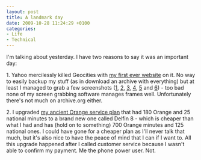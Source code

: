 ```yaml
---
layout: post
title: A landmark day
date: 2009-10-28 11:24:29 +0100
categories:
- Life
- Technical
---
```

<p>I'm talking about yesterday. I have two reasons to say it was an important day:</p>
<p>1. Yahoo mercilessly killed Geocities with <a href="http://www.geocities.com/rusiczkij/index-old.html">my first ever website</a> on it. No way to easily backup my stuff (as in download an archive with everything) but at least I managed to grab a few screenshots (<a href="http://www.rusiczki.net/wp-content/uploads/2009/10/my-first-website-01.png">1</a>, <a href="http://www.rusiczki.net/wp-content/uploads/2009/10/my-first-website-02.png">2</a>, <a href="http://www.rusiczki.net/wp-content/uploads/2009/10/my-first-website-03.png">3</a>, <a href="http://www.rusiczki.net/wp-content/uploads/2009/10/my-first-website-04.png">4</a>, <a href="http://www.rusiczki.net/wp-content/uploads/2009/10/my-first-website-05.png">5</a> and <a href="http://www.rusiczki.net/wp-content/uploads/2009/10/my-first-website-06.png">6</a>) - too bad none of my screen grabbing software manages frames well. Unfortunately there's not much on archive.org either.</p>
<p>2. I upgraded <a href="http://www.rusiczki.net/2004/04/23/oh-i-hate-this-country/">my ancient Orange service plan</a> that had 180 Orange and 25 national minutes to a brand new one called Delfin 8 - which is cheaper than what I had and has (hold on to something) 700 Orange minutes and 125 national ones. I could have gone for a cheaper plan as I'll never talk that much, but it's also nice to have the peace of mind that I can if I want to. All this upgrade happened after I called customer service because I wasn't able to confirm my payment. Me the phone power user. Not.</p>
